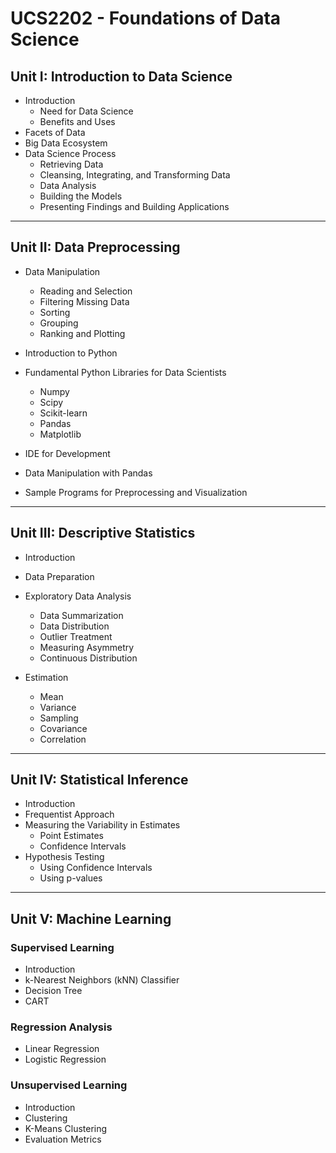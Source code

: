 # UCS2202 - Foundations of Data Science


## Unit I: Introduction to Data Science

- Introduction  
  - Need for Data Science  
  - Benefits and Uses  
- Facets of Data  
- Big Data Ecosystem  
- Data Science Process  
  - Retrieving Data  
  - Cleansing, Integrating, and Transforming Data  
  - Data Analysis  
  - Building the Models  
  - Presenting Findings and Building Applications  

---

## Unit II: Data Preprocessing

- Data Manipulation  
  - Reading and Selection  
  - Filtering Missing Data  
  - Sorting  
  - Grouping  
  - Ranking and Plotting  

- Introduction to Python  
- Fundamental Python Libraries for Data Scientists  
  - Numpy  
  - Scipy  
  - Scikit-learn  
  - Pandas  
  - Matplotlib  
- IDE for Development  
- Data Manipulation with Pandas  
- Sample Programs for Preprocessing and Visualization  

---

## Unit III: Descriptive Statistics

- Introduction  
- Data Preparation  
- Exploratory Data Analysis  
  - Data Summarization  
  - Data Distribution  
  - Outlier Treatment  
  - Measuring Asymmetry  
  - Continuous Distribution  

- Estimation  
  - Mean  
  - Variance  
  - Sampling  
  - Covariance  
  - Correlation  

---

## Unit IV: Statistical Inference

- Introduction  
- Frequentist Approach  
- Measuring the Variability in Estimates  
  - Point Estimates  
  - Confidence Intervals  
- Hypothesis Testing  
  - Using Confidence Intervals  
  - Using p-values  

---

## Unit V: Machine Learning

### Supervised Learning
- Introduction  
- k-Nearest Neighbors (kNN) Classifier  
- Decision Tree  
- CART  

### Regression Analysis
- Linear Regression  
- Logistic Regression  

### Unsupervised Learning
- Introduction  
- Clustering  
- K-Means Clustering  
- Evaluation Metrics  
